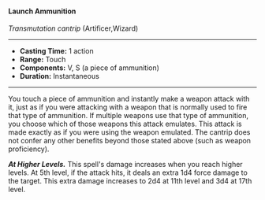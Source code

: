 #### Launch Ammunition
*Transmutation cantrip* (Artificer,Wizard)
___
- **Casting Time:** 1 action
- **Range:** Touch
- **Components:** V, S (a piece of ammunition)
- **Duration:** Instantaneous
---
You touch a piece of ammunition and instantly
make a weapon attack with it, just as if you were
attacking with a weapon that is normally used to
fire that type of ammunition. If multiple weapons
use that type of ammunition, you choose which of those weapons this attack emulates. This attack is
made exactly as if you were using the weapon
emulated. The cantrip does not confer any other
benefits beyond those stated above (such as weapon
proficiency).

***At Higher Levels.***  This spell's damage increases
when you reach higher levels. At 5th level, if the
attack hits, it deals an extra 1d4 force damage to the
target. This extra damage increases to 2d4 at 11th
level and 3d4 at 17th level.
